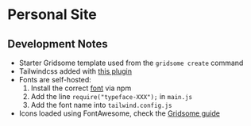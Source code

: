 # Personal Site

## Development Notes

- Starter Gridsome template used from the `gridsome create` command
- Tailwindcss added with [this plugin](https://gridsome.org/plugins/gridsome-plugin-tailwindcss)
- Fonts are self-hosted:
  1. Install the correct [font](https://github.com/KyleAMathews/typefaces) via npm
  2. Add the line `require("typeface-XXX");` in `main.js`
  3. Add the font name into `tailwind.config.js`
- Icons loaded using FontAwesome, check the [Gridsome guide](https://gridsome.org/docs/assets-svg/#fontawesome-svg-icons)